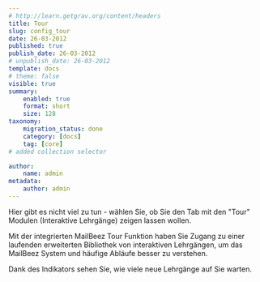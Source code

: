 ```yaml
---
# http://learn.getgrav.org/content/headers
title: Tour
slug: config_tour
date: 26-03-2012
published: true
publish_date: 26-03-2012
# unpublish_date: 26-03-2012
template: docs
# theme: false
visible: true
summary:
    enabled: true
    format: short
    size: 128
taxonomy:
    migration_status: done
    category: [docs]
    tag: [core]
# added collection selector

author:
    name: admin
metadata:
    author: admin
---
```


Hier gibt es nicht viel zu tun - wählen Sie, ob Sie den Tab mit den "Tour" Modulen (Interaktive Lehrgänge) zeigen lassen wollen.

Mit der integrierten MailBeez Tour Funktion haben Sie Zugang zu einer laufenden erweiterten Bibliothek von interaktiven Lehrgängen, um das MailBeez System und häufige Abläufe besser zu verstehen.

Dank des Indikators sehen Sie, wie viele neue Lehrgänge auf Sie warten.